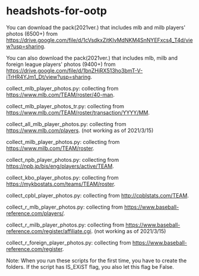# headshots-for-ootp
You can download the pack(2021ver.) that includes mlb and milb players' photos (6500+) from https://drive.google.com/file/d/1cVsdkxZitKIvMdNKM4SnNYEFxcs4_T4d/view?usp=sharing.

You can also download the pack(2021ver.) that includes mlb, milb and foreign league players' photos (9400+) from https://drive.google.com/file/d/1bnZHjRX513ho3bmT-V-iTrHR4YJm1_Dt/view?usp=sharing.

collect_mlb_player_photos.py: collecting from https://www.mlb.com/TEAM/roster/40-man.

collect_mlb_player_photos_tr.py: collecting from https://www.mlb.com/TEAM/roster/transaction/YYYY/MM.

collect_all_mlb_player_photos.py: collecting from https://www.mlb.com/players. (not working as of 2021/3/15)

collect_milb_player_photos.py: collecting from https://www.milb.com/TEAM/roster. 

collect_npb_player_photos.py: collecting from https://npb.jp/bis/eng/players/active/TEAM.

collect_kbo_player_photos.py: collecting from https://mykbostats.com/teams/TEAM/roster. 

collect_cpbl_player_photos.py: collecting from http://cpblstats.com/TEAM.

collect_r_mlb_player_photos.py: collecting from https://www.baseball-reference.com/players/.

collect_r_milb_player_photos.py: collecting from https://www.baseball-reference.com/register/affiliate.cgi. (not working as of 2021/3/15)

collect_r_foreign_player_photos.py: collecting from https://www.baseball-reference.com/register.

Note: When you run these scripts for the first time, you have to create the folders. If the script has IS_EXiST flag, you also let this flag be False.
